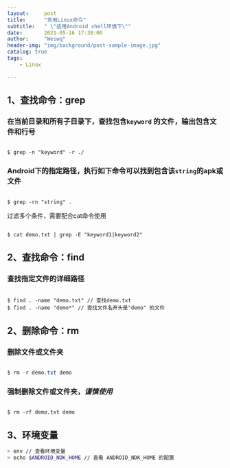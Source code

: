 ```yaml
---
layout:     post
title:      "常用Linux命令"
subtitle:   " \"适用Android shell环境下\""
date:       2021-05-16 17:30:00
author:     "Weiwq"
header-img: "img/background/post-sample-image.jpg"
catalog: true
tags:
    - Linux

---
```




## 1、查找命令：grep

### 在当前目录和所有子目录下，查找包含`keyword` 的文件，输出包含文件和行号

```shell

$ grep -n "keyword" -r ./

```

### Android下的指定路径，执行如下命令可以找到包含该`string`的apk或文件

```shell

$ grep -rn "string" .

```

过滤多个条件，需要配合cat命令使用

```shell

$ cat demo.txt | grep -E "keyword1|keyword2"

```

## 2、查找命令：find

### 查找指定文件的详细路径

```shell

$ find . -name "demo.txt" // 查找demo.txt
$ find . -name "demo*" // 查找文件名开头是"demo" 的文件

```


## 2、删除命令：rm

### 删除文件或文件夹

```java

$ rm -r demo.txt demo

```

### 强制删除文件或文件夹，*谨慎使用*

```shell

$ rm -rf demo.txt demo

```


## 3、环境变量

```bash
> env // 查看环境变量
> echo $ANDROID_NDK_HOME // 查看 ANDROID_NDK_HOME 的配置

```
